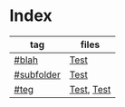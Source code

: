 # Index

| tag | files |
| --- | ----- |
|[#blah](tags/blah.md)|[Test](test_note.md)|
|[#subfolder](tags/subfolder.md)|[Test](2023/20231020_test_note.md)|
|[#teg](tags/teg.md)|[Test](2023/20231020_test_note.md), [Test](test_note.md)|
